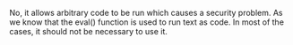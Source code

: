 
  No, it allows arbitrary code to be run which causes a security problem. As we know that the eval() function is used to run text as code. In most of the cases, it should not be necessary to use it.
